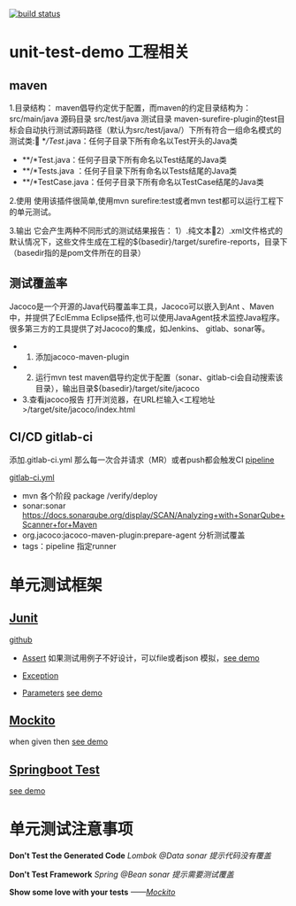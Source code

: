 [![build status](http://git.envisioncn.com/deyun.wu/unit-test-demo/badges/master/build.svg)](http://git.envisioncn.com/deyun.wu/unit-test-demo/commits/master)

# unit-test-demo 工程相关

## maven 
1.目录结构：
maven倡导约定优于配置，而maven的约定目录结构为： src/main/java 源码目录  src/test/java 测试目录
maven-surefire-plugin的test目标会自动执行测试源码路径（默认为src/test/java/）下所有符合一组命名模式的测试类: **/Test*.java：任何子目录下所有命名以Test开头的Java类
+ **/*Test.java：任何子目录下所有命名以Test结尾的Java类
+ **/*Tests.java ：任何子目录下所有命名以Tests结尾的Java类
+ **/*TestCase.java：任何子目录下所有命名以TestCase结尾的Java类

2.使用
使用该插件很简单,使用mvn surefire:test或者mvn test都可以运行工程下的单元测试。

3.输出
它会产生两种不同形式的测试结果报告：
1）.纯文本2）.xml文件格式的
默认情况下，这些文件生成在工程的${basedir}/target/surefire-reports，目录下（basedir指的是pom文件所在的目录）

## 测试覆盖率
Jacoco是一个开源的Java代码覆盖率工具，Jacoco可以嵌入到Ant 、Maven中，并提供了EclEmma Eclipse插件,也可以使用JavaAgent技术监控Java程序。
很多第三方的工具提供了对Jacoco的集成，如Jenkins、 gitlab、sonar等。

+ 1. 添加jacoco-maven-plugin
+ 2. 运行mvn test
maven倡导约定优于配置（sonar、gitlab-ci会自动搜索该目录），输出目录${basedir}/target/site/jacoco
+ 3.查看jacoco报告
打开浏览器，在URL栏输入<工程地址>/target/site/jacoco/index.html


## CI/CD gitlab-ci 
添加.gitlab-ci.yml 那么每一次合并请求（MR）或者push都会触发CI [pipeline](https://docs.gitlab.com/ce/ci/pipelines.html)

[gitlab-ci.yml](.gitlab-ci.yml)
+ mvn 各个阶段 package /verify/deploy
+ sonar:sonar https://docs.sonarqube.org/display/SCAN/Analyzing+with+SonarQube+Scanner+for+Maven
+ org.jacoco:jacoco-maven-plugin:prepare-agent 分析测试覆盖
+ tags：pipeline 指定runner

# 单元测试框架
## [Junit](https://en.wikipedia.org/wiki/JUnit)

[github](https://github.com/junit-team/junit4/wiki)
+ [Assert](https://github.com/junit-team/junit4/wiki/Assertions)
如果测试用例子不好设计，可以file或者json 模拟，[see demo](./src/test/java/com/example/ut/demo/service/RpcServiceTest.java)

+ [Exception](https://github.com/junit-team/junit4/wiki/Exception-testing)
+ [Parameters](https://github.com/junit-team/junit4/wiki/Parameterized-tests)
[see demo](./test/java/com/example/ut/demo/mvc/TaskControllerTests.java)

## 
## [Mockito](https://github.com/mockito/mockito/wiki)
when given then
[see demo](./src/test/java/com/example/ut/demo/service/WorkerSerivceWithMockitoTests.java)
## [Springboot Test](https://github.com/spring-projects/spring-boot/tree/master/spring-boot-samples/spring-boot-sample-test)
[see demo](./src/test/java/com/example/ut/demo/service/WorkerSerivceWithSpringBootTest.java)

# 单元测试注意事项


**Don't Test the Generated Code**
*Lombok @Data sonar 提示代码没有覆盖*

**Don't Test Framework**
*Spring @Bean sonar 提示需要测试覆盖*

**Show some love with your tests** 
*——[Mockito](http://site.mockito.org/)*

